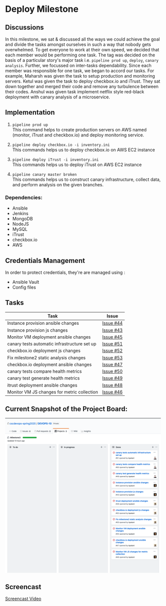 # Deploy Milestone

## Discussions
In this milestone, we sat & discussed all the ways we could achieve the goal and divide the tasks amongst ourselves in such a way that nobody gets overwhelmed. To get everyone to work at their own speed, we decided that each member would be performing one task. The tag was decided on the basis of a particular story's major task i.e. `pipeline prod up`, `deploy`, `canary analysis`. Further, we focussed on inter-tasks dependability. Since each member was responsible for one task, we began to accord our tasks. For example, Maharsh was given the task to setup production and monitoring servers. Ketul was given the task to deploy checkbox.io and iTrust. They sat down together and merged their code and remove any turbulence between their codes. Anshul was given task implement netflix style red-black deployment with canary analysis of a microservice.

## Implementation
1. `pipeline prod up`  
This command helps to create production servers on AWS named (monitor, iTrust and checkbox.io) and deploy monitoring service.

2. `pipeline deploy checkbox.io -i inventory.ini`  
This commands helps us to deploy checkbox.io on AWS EC2 instance

3. `pipeline deploy iTrust -i inventory.ini`  
This commands helps us to deploy iTrust on AWS EC2 instance

4. `pipeline canary master broken`  
This commands helps us to construct canary infrastructure, collect data, and perform analysis on the given branches.

### Dependencies:
- Ansible
- Jenkins
- MongoDB
- NodeJS
- MySQL
- iTrust
- checkbox.io
- AWS

## Credentials Management
In order to protect credentials, they're are managed using :
- Ansible Vault
- Config files

## Tasks

| Task | Issue |
| ------ | ------ |
| Instance provision ansible changes | [Issue #44](https://github.ncsu.edu/cscdevops-spring2020/DEVOPS-10/issues/44) |
| Instance provision js changes | [Issue #43](https://github.ncsu.edu/cscdevops-spring2020/DEVOPS-10/issues/43) |
| Monitor VM deployment ansible changes | [Issue #45](https://github.ncsu.edu/cscdevops-spring2020/DEVOPS-10/issues/45) |
| canary tests automatic infrastructure set up | [Issue #51](https://github.ncsu.edu/cscdevops-spring2020/DEVOPS-10/issues/51) |
| checkbox.io deployment js changes | [Issue #52](https://github.ncsu.edu/cscdevops-spring2020/DEVOPS-10/issues/52) |
| Fix milestone2 static analysis changes | [Issue #53](https://github.ncsu.edu/cscdevops-spring2020/DEVOPS-10/issues/53) |
| checkbox.io deployment ansible changes | [Issue #47](https://github.ncsu.edu/cscdevops-spring2020/DEVOPS-10/issues/47) |
| canary tests compare health metrics | [Issue #50](https://github.ncsu.edu/cscdevops-spring2020/DEVOPS-10/issues/50) |
| canary test generate health metrics | [Issue #49](https://github.ncsu.edu/cscdevops-spring2020/DEVOPS-10/issues/49) |
| itrust deployment ansible changes | [Issue #48](https://github.ncsu.edu/cscdevops-spring2020/DEVOPS-10/issues/48) |
| Monitor VM JS changes for metric collection | [Issue #46](https://github.ncsu.edu/cscdevops-spring2020/DEVOPS-10/issues/46) |

## Current Snapshot of the Project Board:
![img](../imgs/deploy_milestone_project_board.png)

## Screencast
[Screencast Video](https://drive.google.com/open?id=1fCF1fJTuE-TnvXc0Pq80S0OMo9cfMXGD)

